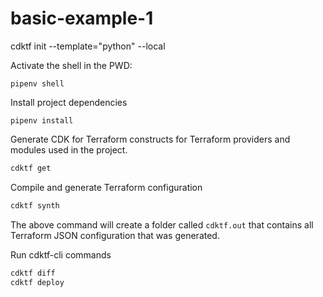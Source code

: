 # basic-example-1

cdktf init --template="python" --local

Activate the shell in the PWD:

```shell
pipenv shell
```

Install project dependencies

```shell
pipenv install
```

Generate CDK for Terraform constructs for Terraform providers and modules used in the project.

```bash
cdktf get
```

Compile and generate Terraform configuration

```bash
cdktf synth
```

The above command will create a folder called `cdktf.out` that contains all Terraform JSON configuration that was generated.

Run cdktf-cli commands

```bash
cdktf diff
cdktf deploy
```